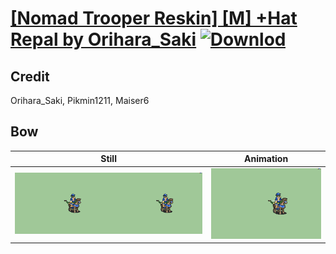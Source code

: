 # [\[Nomad Trooper Reskin\] \[M\] +Hat Repal by Orihara_Saki](./) [![Downlod](https://img.shields.io/badge/Download--red?style=social&logo=github)](https://minhaskamal.github.io/DownGit/#/home?url=https://github.com/Klokinator/FE-Repo/tree/main/Battle%20Animations%2FMounted%20-%20Cavs%2C%20Paladins%2C%20Rangers%2F%5BNomad%20Trooper%20Reskin%5D%20%5BM%5D%20%2BHat%20Repal%20by%20Orihara_Saki%2F5.%20Bow)

## Credit

Orihara_Saki, Pikmin1211, Maiser6

## Bow

| Still | Animation |
| :---: | :-------: |
| ![Bow still](./Bow_000.png) | ![Bow animation](./Bow.gif) |

